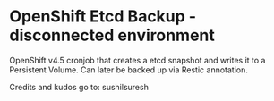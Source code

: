 # OpenShift Etcd Backup - disconnected environment

OpenShift v4.5 cronjob that creates a etcd snapshot and writes it to a Persistent Volume.
Can later be backed up via Restic annotation.

Credits and kudos go to: sushilsuresh
